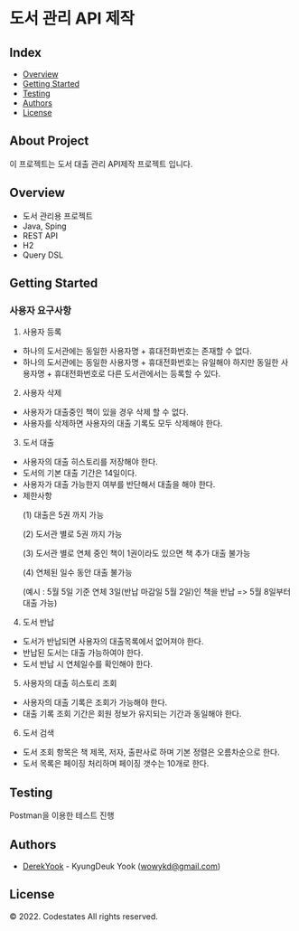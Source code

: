 # 도서 관리 API 제작

## Index
- [Overview](#overview)
- [Getting Started](#getting-started)
- [Testing](#testing)
- [Authors](#authors)
- [License](#license)

## About Project
이 프로젝트는 도서 대출 관리 API제작 프로젝트 입니다.

## Overview
- 도서 관리용 프로젝트
- Java, Sping
- REST API
- H2
- Query DSL


## Getting Started
### 사용자 요구사항
1. 사용자 등록
- 하나의 도서관에는 동일한 사용자명 + 휴대전화번호는 존재할 수 없다.
- 하나의 도서관에는 동일한 사용자명 + 휴대전화번호는 유일해야 하지만 동일한 사용자명 + 휴대전화번호로 다른 도서관에서는 등록할 수 있다.
2. 사용자 삭제
- 사용자가 대출중인 책이 있을 경우 삭제 할 수 없다.
- 사용자를 삭제하면 사용자의 대출 기록도 모두 삭제해야 한다.
3. 도서 대출
- 사용자의 대출 히스토리를 저장해야 한다.
- 도서의 기본 대출 기간은 14일이다.
- 사용자가 대출 가능한지 여부를 반단해서 대출을 해야 한다.
- 제한사항
  <p>(1) 대출은 5권 까지 가능
  <p>(2) 도서관 별로 5권 까지 가능
  <p>(3) 도서관 별로 연체 중인 책이 1권이라도 있으면 책 추가 대출 불가능
  <p>(4) 연체된 일수 동안 대출 불가능
  <p>(예시 : 5월 5일 기준 연체 3일(반납 마감일 5월 2일)인 책을 반납 => 5월 8일부터 대출 가능)
4. 도서 반납
- 도서가 반납되면 사용자의 대출목록에서 없어져야 한다.
- 반납된 도서는 대출 가능하여야 한다.
- 도서 반납 시 연체일수를 확인해야 한다.
5. 사용자의 대출 히스토리 조회
- 사용자의 대출 기록은 조회가 가능해야 한다.
- 대출 기록 조회 기간은 회원 정보가 유지되는 기간과 동일해야 한다.
6. 도서 검색
- 도서 조회 항목은 책 제목, 저자, 출판사로 하며 기본 정렬은 오름차순으로 한다.
- 도서 목록은 페이징 처리하며 페이징 갯수는 10개로 한다.

## Testing
Postman을 이용한 테스트 진행

## Authors
- [DerekYook](https://github.com/DerekYook) - KyungDeuk Yook (wowykd@gmail.com)

## License

© 2022. Codestates All rights reserved.
